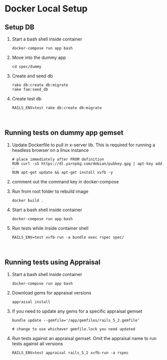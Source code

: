 # Docker Local Setup

## Setup DB
1. Start a bash shell inside container
    ```
    docker-compose run app bash
    ```
2. Move into the dummy app
    ```
    cd spec/dummy
    ```
3. Create and seed db
    ```
    rake db:create db:migrate
    rake fae:seed_db
    ```
4. Create test db
    ```
    RAILS_ENV=test rake db:create db:migrate
    ```
<br>

## Running tests on dummy app gemset

1. Update Dockerfile to pull in x-server lib. This is required for running a headless browser on a linux instance
    ```
    # place immediately after FROM definition
    RUN curl -sS https://dl.yarnpkg.com/debian/pubkey.gpg | apt-key add -
    RUN apt-get update && apt-get install xvfb -y 
    ```

2. comment out the command key in docker-compose
3. Run from root folder to rebuild image
    ``` 
    docker build . 
    ```
4. Start a bash shell inside container
    ```
    docker-compose run app bash
    ```
5. Run tests while inside container shell
    ```
    RAILS_ENV=test xvfb-run -a bundle exec rspec spec/
    ```
<br>

## Running tests using Appraisal

1. Start a bash shell inside container
    ```
    docker-compose run app bash
    ```
2. Download gems for appraisal versions
    ```
    appraisal install
    ```
3. If you need to update any gems for a specific appraisal gemset
    ```
    bundle update --gemfile='/app/gemfiles/rails_5_2.gemfile'

    # change to use whichever gemfile.lock you need updated
    ```
4. Run tests against an appraisal gemset. Omit the appraisal name to run tests against all versions
    ```
    RAILS_ENV=test appraisal rails_5_2 xvfb-run -a rspec
    ```


